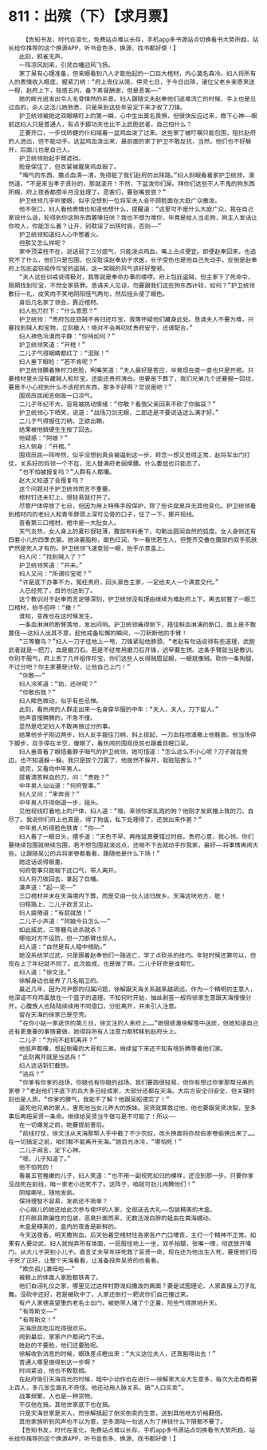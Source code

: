# 811：出殡（下）【求月票】
        【告知书友，时代在变化，免费站点难以长存，手机app多书源站点切换看书大势所趋，站长给你推荐的这个换源APP，听书音色多、换源、找书都好使！】
       此刻，鸦雀无声。
       一阵凉风刮来，引灵白幡迎风飞扬。
       家丁虽有心理准备，但亲眼看到八人才能抬起的一口巨大棺材，内心莫名森冷。妇人将所有人的表情收入眼底，握紧刀柄：“府上丧仪从简，停灵七日，于今日出殡，诸位父老乡亲愿来送一程，赵府上下，铭感五内，备下素餐酬谢，但是恶客——”
       她的眸光迸发出令人毛骨悚然的杀意。妇人跟随丈夫赵奉他们逃难流亡的时候，手上也是见过血的，杀人这活儿她熟悉，只是来到这些年安定下来才收了刀锋。
       护卫统领被她这双眼睛盯上的第一瞬，心中生出莫名畏惧，但很快反应过来，稳下心神——眼前这妇人只是普通人，有点手脚功夫也比不上武胆武者，自己怕什么？
       正要开口，一步伐矫健的仆妇端着一盆鸡血泼了过来。这些家丁被叮嘱只能包围，阻拦赵府的人进出，但不能动手。这盆鸡血泼出来，最前面的家丁护卫不敢反抗，当然，他们也不好躲开，后面儿也是自己人。
       护卫统领抬起手臂遮挡。
       脸是保住了，但衣裳被腥臭鸡血毁了。
       “晦气的东西，撒点血清一清，免得脏了我们赵府的出殡路。”妇人斜眼看着家护卫统领，漠然道，“不是来当孝子贤孙的，那就滚开！不然，下盆泼你们屎。拜你们这些不人不鬼的狗东西所赐，府上夜香都攒半月没处理了。恶客们，要张嘴尝尝？”
       护卫统领几乎听傻眼，似乎没想到一位将军夫人会不顾脸面在大庭广众撒泼。
       他不张口，妇人看他表情也知道他想什么，提醒道：“这里可不是什么大庭广众，我在自己家说什么话，轮得到你这狗东西置喙狂吠？我也不想为难你，毕竟是给人当走狗，狗主人发话让你咬人，你能怎么着？让开，别耽误了出殡时辰，否则——”
       护卫统领知道妇人心中憋着火。
       但那又怎么样呢？
       家中顶梁柱不在，说话弱了三分底气，只能泼点鸡血，嘴上占点便宜。即便赵奉回来，也追究不了什么，他们只是包围，也没耽误赵奉幼子求医，长子受伤也是他自己先动手。反倒是赵奉府上包庇盗窃祖传珍宝的盗贼，这一窝贼的风气该好好整顿。
       “夫人这些训戒说得极对，我等就是奉命办事的喽啰。府上包庇盗贼，但主家下了死命令，限期找到珍宝，不然全家获罪。恳请夫人见谅，勿要跟我们这些狗东西计较，如何？”护卫统领敷衍一礼，皮笑肉不笑地阴阳怪气两句，然后扭头使了眼色。
       身后几名家丁领会，靠近棺材。
       妇人抬刀拦下：“什么意思？”
       护卫统领：“贵府包庇窃贼不肯归还珍宝，我等怀疑他们藏身此处。恳请夫人不要为难，只要找到贼人和宝物，立刻撤人！绝对不会再叨扰贵府安宁，还请配合。”
       妇人神色冷漠而平静：“你待如何？”
       护卫统领笑道：“开棺！”
       二儿子气得眼睛都红了：“混账！”
       妇人垂下眼睑：“若不肯呢？”
       护卫统领腆着狰狞刀疤脸，咧嘴笑道：“夫人最好是答应，毕竟现在查一查也只是开棺。只要棺材里头没有藏贼人和珍宝，还能还贵府清白。但要是下葬了，我们兄弟几个还要掘一回坟，要是不小心挖到什么不该挖的东西，那多不好啊？您说是吧？”
       围观庶民闻言倒吸一口凉气。
       二儿子年纪不大，容易被挑动情绪：“你敢？看我父亲回来不砍了你脑袋？”
       护卫统领心下哂笑，说道：“战场刀剑无眼，二郎还是不要说话这么满才好。”
       二儿子气得握住刀柄，正欲出鞘。
       结果被他娘硬生生按了回去。
       他疑惑：“阿娘？”
       妇人侧身：“开棺。”
       围观庶民一阵哗然，似乎没想到真会被逼到这一步。转念一想又觉得正常，赵将军出门打仗，关系好的将领一个不在，无人替满府老弱撑腰。什么委屈也只能忍了。
       “也不怕被报复吗？”人群有人都囔。
       赵大义知道了会报复吗？
       这个问题对于护卫统领而言不重要。
       棺材钉还未钉上，很轻易就打开了。
       尽管尸体停放了七日，但因为用上特殊手段保护，除了些许腐臭并无其他变化。护卫统领看到棺材内的老妇人和青年脖颈上深可见骨的口子，怔了一下，挪开视线。
       查看第三口棺材，棺中是一大肚女人。
       天气炎热，女人身上的夏衫很轻薄，腹部布料垂下，勾勒出圆润自然的弧度。女人身侧还有四套小儿的四季衣裳。她涂着脂粉，面色红润，乍一看恍若生人，但整齐交叠在腹部的双手肌肤俨然是死人才有的。护卫统领飞速查验一眼，抬手示意盖上。
       妇人问：“找到贼人了？”
       护卫统领笑道：“并未。”
       妇人又问：“所谓珍宝呢？”
       “许是底下办事不力，冤枉贵府，回头禀告主家，一定给夫人一个满意交代。”
       人已经死了，目的也达到了。
       这个教训对于赵奉而言足够深刻，护卫统领没有理由继续为难赵府上下，离去前瞥了一眼三口棺材，抬手招呼：“撤！”
       谁知，变故也在这时候发生。
       一条血淋淋的断臂落地，发出闷响。护卫统领痛得倒下，捂住鲜血淋漓的断口，面上是不敢置信——这妇人出其不意，趁他戒备松懈的瞬间，一刀斩断他的手臂！
       “三等簪鸟？”妇人一刀子往地上一甩，刀锋紧贴他脖颈，“老赵有句话说得有些道理，武胆武者就是一把刀，血是磨刀石。若是不经常用磨刀石开锋，迟早要生锈。这条手臂就当是教训。你别不服气，府上丢了几件祖传珍宝，你们这些人长得贼眉鼠眼，一眼就像贼。砍你一条狗腿，不过分吧？你主家要是计较，让他自己上门！”
       “你敢——”
       妇人冷笑道：“幼，还吠呢？”
       “你敢伤我？”
       妇人眸色微动，似乎有些忌惮。
       此刻，看热闹的人群走出来一名身穿华服的中年：“夫人，夫人，刀下留人。”
       他声音慢腾腾的，不急不慢。
       显然是吃定妇人不敢再做过分的事。
       结果他步子刚迈两步，妇人反手握住刀柄，斜上拔起，一刀血柱喷涌撒上他鞋面。他当场停下脚步，双手停在半空，傻眼了。看热闹的围观庶民也跟着目瞪口呆。
       妇人垂首看了眼捂着脖子咽气的护卫统领，她可惜道：“怎么这么不小心呢？刀子就在旁边，也不知道躲一躲。我只是拔个刀罢了，他居然不躲开，栽赃陷害么？”
       说完，又看向中年男人。
       提着滴答鲜血的刀，问：“贵姓？”
       中年男人讪讪道：“何府管事。”
       妇人又问：“来奔丧？”
       中年男人吓得倒退一步，摇头。
       见他视线盯着地上的尸体，妇人道：“哦，来领你家乱跑的狗？他刚才发疯撞上我的刀，自尽了。我说你们府上也真是，得了狗瘟，私下处理得了，还放出来作甚？”
       中年男人听得脸色铁青：“你——”
       妇人看了一眼日头，摆手道：“天色不早，再拖延真要错过时辰。贵府心意，我心领。你们要继续包围就继续包围，若不想包围就滚远点，还咽不下去就动手抄我家，最好——将事情再闹大些。让跟随吴公的兵将家卷都看看，跟随他是什么下场！”
       她这话说得极重。
       何府管事只能咽下这口气，带人离开。
       妇人将刀收回去，拿起了白幡。
       漠声道：“起——灵——”
       三口棺材并未在天海境内下葬，而是交由一伙人送归故乡。天海这块地方，脏！
       归程路上，二儿子欲言又止。
       妇人疲倦道：“有屁就放！”
       二儿子小声道：“阿娘今日怎么——”
       如此威武，三等簪鸟说杀就杀？
       哪怕对方不设防，但一刀断臂也惊人。
       妇人道：“自然是有人暗中相助。”
       她没系统学过武，只是跟着赵奉他们一路逃亡，学了点砍杀的技巧。年轻时候还算可以，但现在上了年纪就不同了。此次能成，也是做了弊。二儿子好奇是谁帮忙。
       妇人道：“徐文注。”
       徐解身边也是养了几名暗卫的。
       最近几年，因为河尹郡的归属问题，徐解跟天海关系越来越疏远。作为一个精明的生意人，他深谙不将鸡蛋放在一个篮子的道理。不知何时开始，抽丝剥茧一般将徐家生意跟天海慢慢分开，心腹族人也陆陆续续用不同借口，分批离开，并未引人注意。
       留在天海的徐家已是空壳。
       “在你小姑一家逝世的第三日，徐文注的人来府上……”她很感激徐解雪中送炭，但她知道自己还有更重要的事情要做，她得将所有人注意力都转移到赵府头上。
       二儿子：“为何不趁机离开？”
       他低声都囔，想起倒霉的大哥和三弟。继续留下来还不知有啥折腾等着他们家。
       “此刻离开就是当逃兵！”
       妇人这话斩钉截铁。
       “逃兵？”
       “你爹有你爹的战场，你娘也有你娘的战场。我们要跑很轻易，但你有想过你爹那帮兄弟的家卷？”老赵他们手底下的兵大多已经成家，大部分还都在天海。大后方安全归安全，但关键时刻也是人质，“你爹的脾气，我能不了解？他跟吴昭德完了！”
       逼死他兄弟的家人，害死他当女儿养大的族妹。吴贤就算救过他，他也要跟吴贤决裂，至多事后再赔吴贤一条命。继续给吴贤当牛做马是不可能了！所以——
       在一切爆发之前，她要提前善后。
       “前线打仗，徐文注从天海那帮人手中截了不少农奴，改头换面将你叔伯家卷偷换出来了……在一切搞定之前，咱们都不能离开天海。”她目光冰冷，“哪怕死！”
       二儿子闻言，定下心神。
       “嗯，儿子知道了。”
       他不怕死的！
       看着五官稚嫩的儿子，妇人笑道：“也不用一副视死如归的模样，还没到那一步。只要你爹没战死在前线，咱一家老小还死不了。这阵子，咱就可劲儿闹腾他们！”
       阴暗嘶吼，随地发疯。
       保持理智不容易，发疯还不简单？
       小心眼儿的她还给此次参与使坏的人家，全部送去大礼——包装精美的木盒。
       打开颇具欺骗性的包装，恶臭扑面而来，无数活泼白胖的蛆虫在粪海蠕动。
       木盒是精美的，盒内的夜香是新鲜的。
       今天送夜香，明天撒狗血，后天抬着空棺材往各家各户门口嚎丧，主打一个精神不正常。如果有人要动武，妇人就抛弃所有体面，一屁股往地上一坐，双手拍腿，张嘴一嚎，彻底放开嗓门。从大儿子哭到小儿子。直言丈夫早年拼死救了吴贤一命，现在还为他出生入死，要是他们母子死了正好，让整个天海看看，让准备投奔吴贤的也看看。
       “欺负孤儿寡母啦——”
       被赖上的体面人家脸都铁青了。
       他们自诩礼仪之家，哪里见过这样村野泼妇撒泼的画面？要是试图理论，人家直接上刀子乱舞。没砍中还好，若是被砍中了，人家还倒打一耙说你们自己撞过来。
       有户人家德高望重的老名士出门，被她带人堵了个正着，险些气得原地升天。
       “有辱斯文——”
       “有辱斯文！”
       天海庶民吃瓜吃得很欢乐。
       闹到最后，家家户户都闭门不出。
       姓赵的不要脸，他们还要脸呢。
       徐解收到消息的时候，眼珠差点瞪出来：“大义这位夫人，还真豁得出去！”
       普通人哪里做得到这一步啊？
       时间紧迫，他也不敢耽搁。
       在赵府吸引天海目光的时候，暗中小动作也在进行——徐解家大业大生意多，每次大走商都要上百人，多几张生面孔不奇怪。他还动用人脉关系，搞“人口买卖”。
       战事频繁，人也是一种货物。
       不仅他在搞，其他世家底下也在搞。
       只是天海世家是买人，而徐解搞起了倒买倒卖的生意，送到其他地方价格翻倍。
       其他家族听到风声也不以为意，至多滴咕一句这人为了挣钱什么下限都不要了。
       【告知书友，时代在变化，免费站点难以长存，手机app多书源站点切换看书大势所趋，站长给你推荐的这个换源APP，听书音色多、换源、找书都好使！】